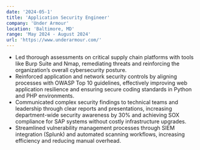 ```yaml
---
date: '2024-05-1'
title: 'Application Security Engineer'
company: 'Under Armour'
location: 'Baltimore, MD'
range: 'May 2024 - August 2024'
url: 'https://www.underarmour.com/'
---
```


- Led thorough assessments on critical supply chain platforms with tools like Burp Suite and Nmap, remediating threats and reinforcing the organization’s overall cybersecurity posture.
- Reinforced application and network security controls by aligning processes with OWASP Top 10 guidelines, effectively improving web application resilience and ensuring secure coding standards in Python and PHP environments.
- Communicated complex security findings to technical teams and leadership through clear reports and presentations, increasing department-wide security awareness by 30% and achieving SOX compliance for SAP systems without costly infrastructure upgrades.
- Streamlined vulnerability management processes through SIEM integration (Splunk) and automated scanning workflows, increasing efficiency and reducing manual overhead.

